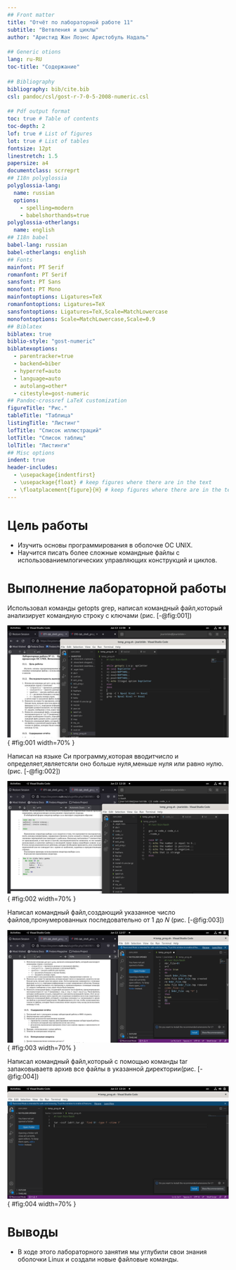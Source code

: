 ```yaml
---
## Front matter
title: "Отчёт по лабораторной работе 11"
subtitle: "Ветвления и циклы"
author: "Аристид Жан Лоэнс Аристобуль Надаль"

## Generic otions
lang: ru-RU
toc-title: "Содержание"

## Bibliography
bibliography: bib/cite.bib
csl: pandoc/csl/gost-r-7-0-5-2008-numeric.csl

## Pdf output format
toc: true # Table of contents
toc-depth: 2
lof: true # List of figures
lot: true # List of tables
fontsize: 12pt
linestretch: 1.5
papersize: a4
documentclass: scrreprt
## I18n polyglossia
polyglossia-lang:
  name: russian
  options:
	- spelling=modern
	- babelshorthands=true
polyglossia-otherlangs:
  name: english
## I18n babel
babel-lang: russian
babel-otherlangs: english
## Fonts
mainfont: PT Serif
romanfont: PT Serif
sansfont: PT Sans
monofont: PT Mono
mainfontoptions: Ligatures=TeX
romanfontoptions: Ligatures=TeX
sansfontoptions: Ligatures=TeX,Scale=MatchLowercase
monofontoptions: Scale=MatchLowercase,Scale=0.9
## Biblatex
biblatex: true
biblio-style: "gost-numeric"
biblatexoptions:
  - parentracker=true
  - backend=biber
  - hyperref=auto
  - language=auto
  - autolang=other*
  - citestyle=gost-numeric
## Pandoc-crossref LaTeX customization
figureTitle: "Рис."
tableTitle: "Таблица"
listingTitle: "Листинг"
lofTitle: "Список иллюстраций"
lotTitle: "Список таблиц"
lolTitle: "Листинги"
## Misc options
indent: true
header-includes:
  - \usepackage{indentfirst}
  - \usepackage{float} # keep figures where there are in the text
  - \floatplacement{figure}{H} # keep figures where there are in the text
---
```


# Цель работы

- Изучить основы программирования в оболочке ОС UNIX. 
- Научится писать более сложные командные файлы с использованиемлогических управляющих конструкций и циклов.


# Выполнение лабораторной работы

Использовал команды getopts grep, написал командный файл,который анализирует командную строку с ключами (рис. [-@fig:001])

![First app](image/1.png){ #fig:001 width=70% }

Написал на языке Си программу,которая вводитчисло и определяет,являетсяли оно больше нуля,меньше нуля или равно нулю. (рис. [-@fig:002])

![Second app](image/2.png){ #fig:002 width=70% }

 Написал командный файл,создающий указанное число файлов,пронумерованных последовательно от 1 до 𝑁 (рис. [-@fig:003])

![Third app](image/3.png){ #fig:003 width=70% }

 Написал командный файл,который с помощью команды tar запаковываетв архив все файлы в указанной директории(рис. [-@fig:004])

![Fourth app](image/4.png){ #fig:004 width=70% }

# Выводы

- В ходе этого лабораторного занятия мы углубили свои знания оболочки Linux и создали новые файловые команды.



